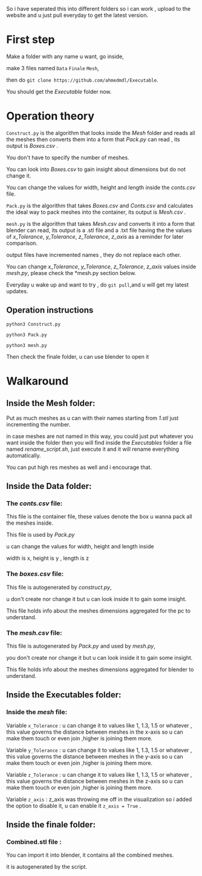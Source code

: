 So i have seperated this into different folders so i can work , upload to the website and u just pull everyday to get the latest version.
# First step
Make a folder with any name u want, go inside,

make 3 files named `Data` `Finale` `Mesh`,

then do `git clone https://github.com/ahmedmdl/Executable`.

You should get the *Executable* folder now.

# Operation theory
`Construct.py` is the algorithm that looks inside the *Mesh* folder and reads all the meshes then converts them into a form that *Pack.py* can read , its output is *Boxes.csv* .

You don't have to specify the number of meshes.

You can look into *Boxes.csv* to gain insight about dimensions but do not change it.

You can change the values for width, height and length inside the *conts.csv* file.

`Pack.py` is the algorithm that takes *Boxes.csv* and *Conts.csv* and calculates the ideal way to pack meshes into the container, its output is *Mesh.csv* .

`mesh.py` is the algorithm that takes *Mesh.csv* and converts it into a form that blender can read,  its output is a .stl file and a .txt file having the the values of *x_Tolerance*, *y_Tolerance*, *z_Tolerance*, *z_axis* as a reminder for later comparison.

output files have incremented names , they do not replace each other.

You can change *x_Tolerance*, *y_Tolerance*, *z_Tolerance*, *z_axis* values inside *mesh.py*, please check the *mesh.py section below.

Everyday u wake up and want to try , do `git pull`,and u will get my latest updates.



## Operation instructions
`python3 Construct.py`

`python3 Pack.py`

`python3 mesh.py`

Then check the finale folder, u can use blender to open it 

# Walkaround
## Inside the Mesh folder:
  Put as much meshes as u can with their names starting from *1.stl* just incrementing the number.
  
  in case meshes are not named in this way, you could just put whatever you want inside the folder then you will find inside the *Executables* folder a file named *rename_script.sh*, just execute it and it will rename everything automatically.
  
  You can put high res meshes as well and i encourage that.


## Inside the Data folder:
 ### The *conts.csv* file:
   This file is the container file, these values denote the box u wanna pack all the meshes inside.
   
   This file is used by *Pack.py*
   
   u can change the values for width, height and length inside
   
   width is x, height is y , length is z
      
 ### The *boxes.csv* file:
   This file is autogenerated by *construct.py*, 
   
   u don't create nor change it but u can look inside it to gain some insight.
   
   This file holds info about the meshes dimensions aggregated for the pc to understand.
       
 ### The *mesh.csv* file:
   This file is autogenerated by *Pack.py* and used by *mesh.py*,
   
   you don't create nor change it but u can look inside it to gain some insight.
   
   This file holds info about the  meshes dimensions aggregated for blender to understand.
 
  

## Inside the Executables folder:

   ### Inside the *mesh* file: 
Variable `x_Tolerance` : u can change it to values like 1, 1.3, 1.5 or whatever , this value governs the distance between meshes in the x-axis so u can make them touch or even join ,higher is joining them more. 

Variable `y_Tolerance` : u can change it to values like 1, 1.3, 1.5 or whatever , this value governs the distance between meshes in the y-axis so u can make them touch or even join ,higher is joining them more.

Variable `z_Tolerance` : u can change it to values like 1, 1.3, 1.5 or whatever , this value governs the distance between meshes in the z-axis so u can make them touch or even join ,higher is joining them more. 

Variable `z_axis` : z_axis was throwing me off in the visualization so i added the option to disable it, u can enable it `z_axis = True` . 
  
 

## Inside the finale folder:
### Combined.stl file :
   You can import it into blender, it contains all the combined meshes.
   
   it is autogenerated by the script. 
